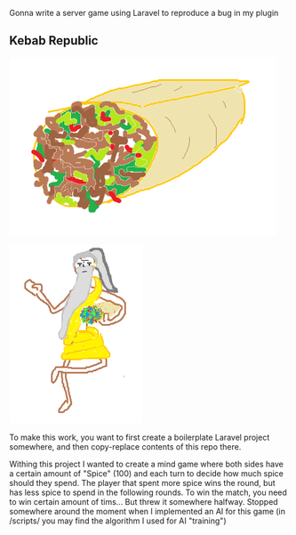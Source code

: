 Gonna write a server game using Laravel to reproduce a bug in my plugin

## Kebab Republic

![](./public/imgs/kebab.png)

![](./public/imgs/vegan.png)

To make this work, you want to first create a boilerplate Laravel project somewhere, and then copy-replace contents of this repo there.

Withing this project I wanted to create a mind game where both sides have a certain amount of "Spice" (100) and each turn to decide how much spice should they spend. The player that spent more spice wins the round, but has less spice to spend in the following rounds. To win the match, you need to win certain amount of tims... But threw it somewhere halfway. Stopped somewhere around the moment when I implemented an AI for this game (in /scripts/ you may find the algorithm I used for AI "training")
